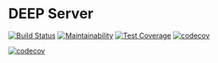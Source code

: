 # DEEP Server

[![Build Status](https://github.com/the-deep/server/actions/workflows/ci.yml/badge.svg)](https://github.com/the-deep/server/actions) [![Maintainability](https://api.codeclimate.com/v1/badges/abcc581f9fca8a5864dc/maintainability)](https://codeclimate.com/github/the-deep/server/maintainability) [![Test Coverage](https://api.codeclimate.com/v1/badges/abcc581f9fca8a5864dc/test_coverage)](https://codeclimate.com/github/the-deep/server/test_coverage) [![codecov](https://codecov.io/gh/the-deep/server/branch/develop/graph/badge.svg)](https://codecov.io/gh/the-deep/server)

[![codecov](https://codecov.io/gh/the-deep/server/branch/develop/graphs/tree.svg)](https://blog.thedeep.io/server/)
